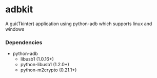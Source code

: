 # adbkit
A gui(Tkinter) application using python-adb which supports linux and windows
### Dependencies
  * python-adb
    * libusb1 (1.0.16+)
    * python-libusb1 (1.2.0+)
    * python-m2crypto (0.21.1+)